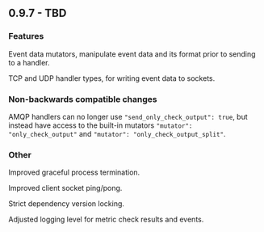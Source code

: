 ## 0.9.7 - TBD

### Features

Event data mutators, manipulate event data and its format prior to
sending to a handler.

TCP and UDP handler types, for writing event data to sockets.

### Non-backwards compatible changes

AMQP handlers can no longer use `"send_only_check_output": true`, but
instead have access to the built-in mutators `"mutator": "only_check_output"` and
`"mutator": "only_check_output_split"`.

### Other

Improved graceful process termination.

Improved client socket ping/pong.

Strict dependency version locking.

Adjusted logging level for metric check results and events.
